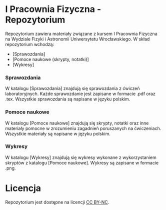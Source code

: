 # I Pracownia Fizyczna - Repozytorium
Repozytorium zawiera materiały związane z kursem I Pracownia Fizyczna na Wydziale Fizyki i Astronomii Uniwersytetu Wrocławskiego.
W skład repozytorium wchodzą:
- [Sprawozdania]
- [Pomoce naukowe (skrypty, notatki)]
- [Wykresy]

### Sprawozdania
W katalogu [Sprawozdania] znajdują się sprawozdania z ćwiczeń laboratoryjnych. Każde sprawozdanie jest zapisane w formacie .pdf oraz .tex. Wszystkie sprawozdania są napisane w języku polskim.

### Pomoce naukowe
W katalogu [Pomoce naukowe] znajdują się skrypty, notatki oraz inne materiały pomocne w zrozumieniu zagadnień poruszanych na ćwiczeniach. Wszystkie materiały są napisane w języku polskim.

### Wykresy
W katalogu [Wykresy] znajdują się wykresy wykonane z wykorzystaniem skryptów z katalogu [Pomoce naukowe]. Wykresy są zapisane w formacie .png.

# Licencja
Repozytorium jest dostępne na licencji [CC BY-NC](https://creativecommons.org/licenses/by-nc/4.0/). 
